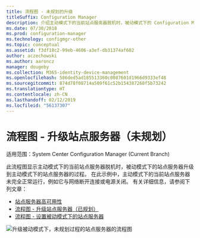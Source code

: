 ```yaml
---
title: 流程图 - 未规划的升级
titleSuffix: Configuration Manager
description: 介绍主动模式下的当前站点服务器脱机时，被动模式下的 Configuration Manager 站点服务器如何升级到主动模式的流程图。
ms.date: 07/30/2018
ms.prod: configuration-manager
ms.technology: configmgr-other
ms.topic: conceptual
ms.assetid: f3df18c2-99eb-4606-a3ef-db31374af602
author: aczechowski
ms.author: aaroncz
manager: dougeby
ms.collection: M365-identity-device-management
ms.openlocfilehash: 586ded5ad185513360c0087601d1966d9333ef48
ms.sourcegitcommit: 874d78f08714a509f61c52b154387268f5b73242
ms.translationtype: HT
ms.contentlocale: zh-CN
ms.lasthandoff: 02/12/2019
ms.locfileid: "56137307"
---
```

# <a name="flowchart---promote-site-server-unplanned"></a>流程图 - 升级站点服务器（未规划）

适用范围：System Center Configuration Manager (Current Branch)

此流程图显示主动模式下的当前站点服务器脱机时，被动模式下的站点服务器升级到主动模式下的站点服务器的过程。 在此示例中，主动模式下的当前站点服务器未完全正常运行，例如它与网络断开连接或电源关闭。 有关详细信息，请参阅下列文章：  
- [站点服务器高可用性](/sccm/core/servers/deploy/configure/site-server-high-availability)  
- [流程图 - 升级站点服务器（已规划）](/sccm/core/servers/deploy/configure/promote-site-server-flowchart)  
- [流程图 - 设置被动模式下的站点服务器](/sccm/core/servers/deploy/configure/passive-site-server-flowchart)  

![升级被动模式下，未规划过程的站点服务器的流程图](media/promote-site-server-unplanned-flowchart.png)
